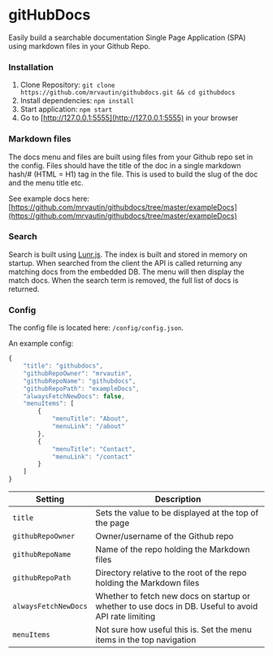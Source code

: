 # gitHubDocs

Easily build a searchable documentation Single Page Application (SPA) using markdown files in your Github Repo.

### Installation

1. Clone Repository: `git clone https://github.com/mrvautin/githubdocs.git && cd githubdocs`
2. Install dependencies: `npm install`
3. Start application: `npm start`
4. Go to  [http://127.0.0.1:5555](http://127.0.0.1:5555) in your browser

### Markdown files

The docs menu and files are built using files from your Github repo set in the config. Files should have the title of the doc in a single markdown hash/# (HTML = H1) tag in the file. This is used to build the slug of the doc and the menu title etc.

See example docs here: [https://github.com/mrvautin/githubdocs/tree/master/exampleDocs](https://github.com/mrvautin/githubdocs/tree/master/exampleDocs)

### Search

Search is built using [Lunr.js](https://github.com/olivernn/lunr.js/). The index is built and stored in memory on startup. When searched from the client the API is called returning any matching docs from the embedded DB. The menu will then display the match docs. When the search term is removed, the full list of docs is returned.

### Config

The config file is located here: `/config/config.json`.

An example config:

``` javascript
{
    "title": "githubdocs",
    "githubRepoOwner": "mrvautin",
    "githubRepoName": "githubdocs",
    "githubRepoPath": "exampleDocs",
    "alwaysFetchNewDocs": false,
    "menuItems": [
        {
            "menuTitle": "About",
            "menuLink": "/about"
        },
        {
            "menuTitle": "Contact",
            "menuLink": "/contact"
        }
    ]
}
```


|Setting|Description|
|--- |--- |
|`title`|Sets the value to be displayed at the top of the page|
|`githubRepoOwner`|Owner/username of the Github repo|
|`githubRepoName`|Name of the repo holding the Markdown files|
|`githubRepoPath`|Directory relative to the root of the repo holding the Markdown files|
|`alwaysFetchNewDocs`|Whether to fetch new docs on startup or whether to use docs in DB. Useful to avoid API rate limiting|
|`menuItems`|Not sure how useful this is. Set the menu items in the top navigation|